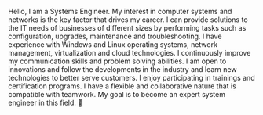 Hello, I am a Systems Engineer. My interest in computer systems and networks is the key factor that drives my career. I can provide solutions to the IT needs of businesses of different sizes by performing tasks such as configuration, upgrades, maintenance and troubleshooting. I have experience with Windows and Linux operating systems, network management, virtualization and cloud technologies. I continuously improve my communication skills and problem solving abilities. I am open to innovations and follow the developments in the industry and learn new technologies to better serve customers. I enjoy participating in trainings and certification programs. I have a flexible and collaborative nature that is compatible with teamwork. My goal is to become an expert system engineer in this field. 👋

<!--
**resulersurer/resulersurer** is a ✨ _special_ ✨ repository because its `README.md` (this file) appears on your GitHub profile.

Here are some ideas to get you started:

- 🔭 I’m currently working on ...
- 🌱 I’m currently learning ...
- 👯 I’m looking to collaborate on ...
- 🤔 I’m looking for help with ...
- 💬 Ask me about ...
- 📫 How to reach me: ...
- 😄 Pronouns: ...
- ⚡ Fun fact: ...
-->
